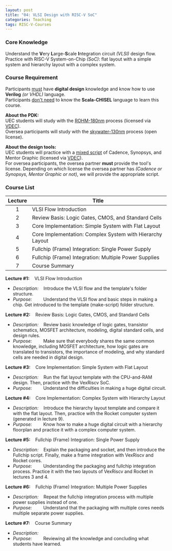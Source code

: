 ```yaml
---
layout: post
title: "04: VLSI Design with RISC-V SoC"
categories: Teaching
tags: RISC-V-Courses
---
```


### Core Knowledge

Understand the **V**ery **L**arge-**S**cale **I**ntegration circuit *(VLSI)* design flow.
<br>
Practice with RISC-V System-on-Chip *(SoC)*: flat layout with a simple system and hierarchy layout with a complex system.

### Course Requirement

Participants <ins>must</ins> have **digital design** knowledge and know how to use **Verilog** *(or VHDL)* language.
<br>
Participants <ins>don't need</ins> to know the **Scala-CHISEL** language to learn this course.

**About the PDK:**
<br>
UEC students will study with the <ins>ROHM-180nm</ins> process (licensed via <a href="http://www.vdec.u-tokyo.ac.jp/">VDEC</a>).
<br>
Oversea participants will study with the <ins><a href="https://github.com/google/skywater-pdk">skywater-130nm</a></ins> process (open license).

**About the design tools:**
<br>
UEC students will practice with a <ins>mixed script</ins> of Cadence, Synopsys, and Mentor Graphic (licensed via <a href="http://www.vdec.u-tokyo.ac.jp/">VDEC</a>).
<br>
For oversea participants, the oversea partner **must** provide the tool's license. Depending on which license the oversea partner has *(Cadence or Synopsys, Mentor Graphic or not)*, we will provide the appropriate script.

### Course List

| Lecture | Title |
|:---:|---|
| 1 | VLSI Flow Introduction |
| 2 | Review Basis: Logic Gates, CMOS, and Standard Cells |
| 3 | Core Implementation: Simple System with Flat Layout |
| 4 | Core Implementation: Complex System with Hierarchy Layout |
| 5 | Fullchip (Frame) Integration: Single Power Supply |
| 6 | Fullchip (Frame) Integration: Multiple Power Supplies |
| 7 | Course Summary |

**Lecture #1:**&nbsp;&nbsp;&nbsp;&nbsp;VLSI Flow Introduction
<br>
- *Description:*&nbsp;&nbsp;&nbsp;&nbsp;Introduce the VLSI flow and the template's folder structure.
- *Purpose:*&nbsp;&nbsp;&nbsp;&nbsp;&nbsp;&nbsp;&nbsp;&nbsp;&nbsp;Understand the VLSI flow and basic steps in making a chip. Get introduced to the template (make-script) folder structure.

**Lecture #2:**&nbsp;&nbsp;&nbsp;&nbsp;Review Basis: Logic Gates, CMOS, and Standard Cells
<br>
- *Description:*&nbsp;&nbsp;&nbsp;&nbsp;Review basic knowledge of logic gates, transistor schematics, MOSFET architecture, modeling, digital standard cells, and design rules.
- *Purpose:*&nbsp;&nbsp;&nbsp;&nbsp;&nbsp;&nbsp;&nbsp;&nbsp;&nbsp;Make sure that everybody shares the same common knowledge, including MOSFET architecture, how logic gates are translated to transistors, the importance of modeling, and why standard cells are needed in digital design.

**Lecture #3:**&nbsp;&nbsp;&nbsp;&nbsp;Core Implementation: Simple System with Flat Layout
<br>
- *Description:*&nbsp;&nbsp;&nbsp;&nbsp;Run the flat layout template with the CPU-and-RAM design. Then, practice with the VexRiscv SoC.
- *Purpose:*&nbsp;&nbsp;&nbsp;&nbsp;&nbsp;&nbsp;&nbsp;&nbsp;&nbsp;Understand the difficulties in making a huge digital circuit.

**Lecture #4:**&nbsp;&nbsp;&nbsp;&nbsp;Core Implementation: Complex System with Hierarchy Layout
<br>
- *Description:*&nbsp;&nbsp;&nbsp;&nbsp;Introduce the hierarchy layout template and compare it with the flat layout. Then, practice with the Rocket computer system (generated in lecture 9).
- *Purpose:*&nbsp;&nbsp;&nbsp;&nbsp;&nbsp;&nbsp;&nbsp;&nbsp;&nbsp;Know how to make a huge digital circuit with a hierarchy floorplan and practice it with a complex computer system.

**Lecture #5:**&nbsp;&nbsp;&nbsp;&nbsp;Fullchip (Frame) Integration: Single Power Supply
<br>
- *Description:*&nbsp;&nbsp;&nbsp;&nbsp;Explain the packaging and socket, and then introduce the Fullchip script. Finally, make a frame integration with VexRiscv and Rocket cores.
- *Purpose:*&nbsp;&nbsp;&nbsp;&nbsp;&nbsp;&nbsp;&nbsp;&nbsp;&nbsp;Understanding the packaging and fullchip integration process. Practice it with the two layouts of VexRiscv and Rocket in lectures 3 and 4.

**Lecture #6:**&nbsp;&nbsp;&nbsp;&nbsp;Fullchip (Frame) Integration: Multiple Power Supplies
<br>
- *Description:*&nbsp;&nbsp;&nbsp;&nbsp;Repeat the fullchip integration process with multiple power supplies instead of one.
- *Purpose:*&nbsp;&nbsp;&nbsp;&nbsp;&nbsp;&nbsp;&nbsp;&nbsp;&nbsp;Understand that the packaging with multiple cores needs multiple separate power supplies.

**Lecture #7:**&nbsp;&nbsp;&nbsp;&nbsp;Course Summary
<br>
- *Description:*&nbsp;&nbsp;&nbsp;&nbsp;
- *Purpose:*&nbsp;&nbsp;&nbsp;&nbsp;&nbsp;&nbsp;&nbsp;&nbsp;&nbsp;Reviewing all the knowledge and concluding what students have learned.

